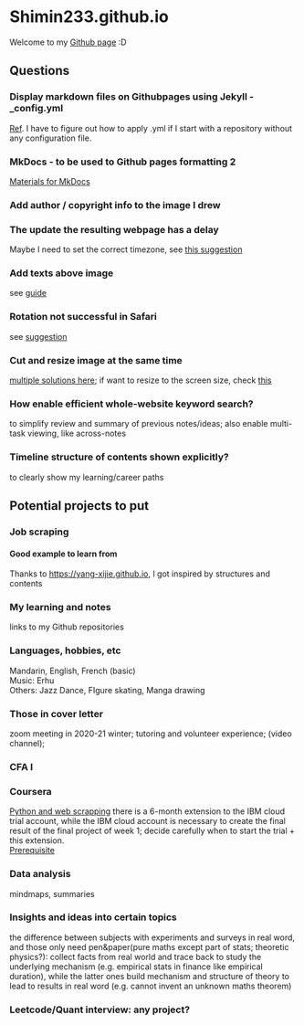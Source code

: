 # Shimin233.github.io
Welcome to my [Github page](https://shimin233.github.io) :D

## Questions
### Display markdown files on Githubpages using Jekyll - \_config.yml
[Ref](https://nicolas-van.github.io/easy-markdown-to-github-pages/). I have to figure out how to apply .yml if I start with a repository without any
configuration file.

### MkDocs - to be used to Github pages formatting 2
[Materials for MkDocs](https://squidfunk.github.io/mkdocs-material/)

### Add author / copyright info to the image I drew

### The update the resulting webpage has a delay
Maybe I need to set the correct timezone, see [this suggestion](https://stackoverflow.com/a/35388975)

### Add texts above image
see [guide](https://www.w3schools.com/howto/howto_css_image_text.asp)

### Rotation not successful in Safari
see [suggestion](https://stackoverflow.com/questions/44316184/transform-rotate-doesnt-work-in-safari)

### Cut and resize image at the same time
[multiple solutions here](https://stackoverflow.com/questions/493296/css-display-an-image-resized-and-cropped); 
if want to resize to the screen size, check [this](https://stackoverflow.com/questions/4684304/how-can-i-resize-an-image-dynamically-with-css-as-the-browser-width-height-chang)

### How enable efficient whole-website keyword search?
to simplify review and summary of previous notes/ideas; also enable multi-task viewing, like across-notes

### Timeline structure of contents shown explicitly?
to clearly show my learning/career paths



## Potential projects to put
### Job scraping

#### Good example to learn from
Thanks to https://yang-xijie.github.io, I got inspired by structures and contents

### My learning and notes
links to my Github repositories

### Languages, hobbies, etc
Mandarin, English, French (basic)\
Music: Erhu\
Others: Jazz Dance, FIgure skating, Manga drawing

### Those in cover letter
zoom meeting in 2020-21 winter; tutoring and volunteer experience; (video channel); 

### CFA I

### Coursera 
[Python and web scrapping](https://www.coursera.org/learn/python-project-for-data-science/home/week/1)
 there is a 6-month extension to the IBM cloud trial account, while the IBM cloud account is necessary to create the final result of the final project of week 1; decide carefully when to start the trial + this extension. \
[Prerequisite](https://www.coursera.org/learn/python-for-applied-data-science-ai/lecture/W6xwd/rest-apis-http-requests-part-1)


### Data analysis
mindmaps, summaries

### Insights and ideas into certain topics
the difference between subjects with experiments and surveys in real word, and those only need pen&paper(pure maths except part of stats; theoretic physics?): collect facts from real world and trace back to study the underlying mechanism (e.g. empirical stats in finance like empirical duration), while the latter ones build mechanism and structure of theory to lead to results in real word (e.g. cannot invent an unknown maths theorem)

### Leetcode/Quant interview: any project?
